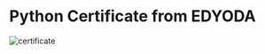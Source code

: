 # Python Certificate from EDYODA
<img alt="certificate" src="https://github.com/Vijay-konakeri/Vijay-konakeri/blob/main/Vijay_Konakeri_achivement_Python_Certification.jpg">
